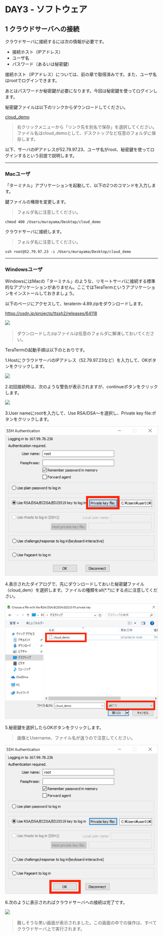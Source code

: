 # DAY3 - ソフトウェア

## 1 クラウドサーバへの接続

クラウドサーバに接続するには次の情報が必要です。

+ 接続ホスト（IPアドレス）
+ ユーザ名
+ パスワード（あるいは秘密鍵）

接続ホスト（IPアドレス）については、前の章で取得済みです。また、ユーザ名はrootでログインできます。

あとはパスワードか秘密鍵が必要になります。今回は秘密鍵を使ってログインします。

秘密鍵ファイルは以下のリンクからダウンロードしてください。

[cloud_demo](https://raw.githubusercontent.com/murayama333/startup2018/master/part2/cloud_demo)

> 右クリックメニューから「リンク先を別名で保存」を選択してください。ファイル名はcloud_demoとして、デスクトップなど任意のフォルダに保存します。

以下、サーバのIPアドレスが52.79.97.23、ユーザ名がroot、秘密鍵を使ってログインするという前提で説明します。


---

### Macユーザ

「ターミナル」アプリケーションを起動して、以下の2つのコマンドを入力します。

鍵ファイルの権限を変更します。

> フォルダ名に注意してください。

```
chmod 400 /Users/murayama/Desktop/cloud_demo
```

クラウドサーバに接続します。

> フォルダ名に注意してください。

```
ssh root@52.79.97.23 -i /Users/murayama/Desktop/cloud_demo
```

---

### Windowsユーザ

WindowsにはMacの「ターミナル」のような、リモートサーバに接続する標準的なアプリケーションがありません。ここではTeraTermというアプリケーションをインストールしておきましょう。

以下のページにアクセスして、teraterm-4.89.zipをダウンロードします。

https://osdn.jp/projects/ttssh2/releases/64118

<img src="https://s3-ap-northeast-1.amazonaws.com/itcaret/itc_seminar/TT00.PNG" >


> ダウンロードしたzipファイルは任意のフォルダに解凍しておいてください。


TeraTermの起動手順は以下のとおりです。

1.HostにクラウドサーバのIPアドレス（52.79.97.23など）を入力して、OKボタンをクリックします。

<img src="https://s3-ap-northeast-1.amazonaws.com/itcaret/itc_seminar/TT01.PNG" >

2.初回接続時は、次のような警告が表示されますが、continueボタンをクリックします。

<img src="https://s3-ap-northeast-1.amazonaws.com/itcaret/itc_seminar/TT02.PNG" >

3.User nameにrootを入力して、Use RSA/DSA〜を選択し、Private key file:ボタンをクリックします。

<img src="digital/02.png" >

4.表示されたダイアログで、先にダウンロードしておいた秘密鍵ファイル（cloud_dem）を選択します。ファイルの種類をall(\*\.\*)にする点に注意してください。

<img src="digital/01.png" >

5.秘密鍵を選択したらOKボタンをクリックします。

> 画像とUsername、ファイル名が違うので注意してください。

<img src="digital/03.png" >

6.次のように表示されればクラウドサーバへの接続は完了です。

<img src="https://s3-ap-northeast-1.amazonaws.com/itcaret/itc_seminar/TT05.PNG" >


> 難しそうな黒い画面が表示されました。この画面の中での操作は、すべてクラウドサーバ上で実行されます。
